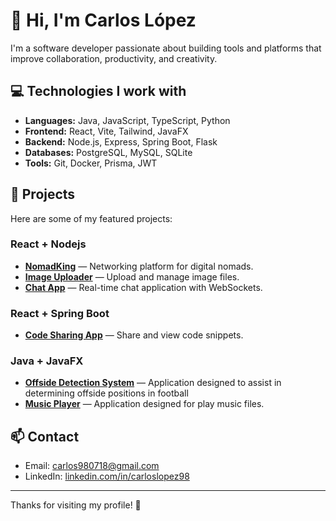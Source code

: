 # 👋 Hi, I'm Carlos López

I'm a software developer passionate about building tools and platforms that improve collaboration, productivity, and creativity.

## 💻 Technologies I work with

- **Languages:** Java, JavaScript, TypeScript, Python
- **Frontend:** React, Vite, Tailwind, JavaFX
- **Backend:** Node.js, Express, Spring Boot, Flask
- **Databases:** PostgreSQL, MySQL, SQLite
- **Tools:** Git, Docker, Prisma, JWT

## 🚀 Projects

Here are some of my featured projects:
### React + Nodejs
- [**NomadKing**](https://github.com/carloslpz1/nomadking_mvp) — Networking platform for digital nomads.
- [**Image Uploader**](https://github.com/CarlosLopez98/image-uploader) — Upload and manage image files.
- [**Chat App**](https://github.com/CarlosLopez98/chat-app) — Real-time chat application with WebSockets.

### React + Spring Boot
- [**Code Sharing App**](https://github.com/CarlosLopez98/code-sharing-app) — Share and view code snippets.

### Java + JavaFX
- [**Offside Detection System**](https://github.com/CarlosLopez98/offside-detection-system) — Application designed to assist in determining offside positions in football
- [**Music Player**](https://github.com/CarlosLopez98/music-player) — Application designed for play music files.

## 📫 Contact

- Email: [carlos980718@gmail.com](mailto:carlos980718@gmail.com)
- LinkedIn: [linkedin.com/in/carloslopez98](https://linkedin.com/in/carloslopez98)

---

Thanks for visiting my profile! 🚀
